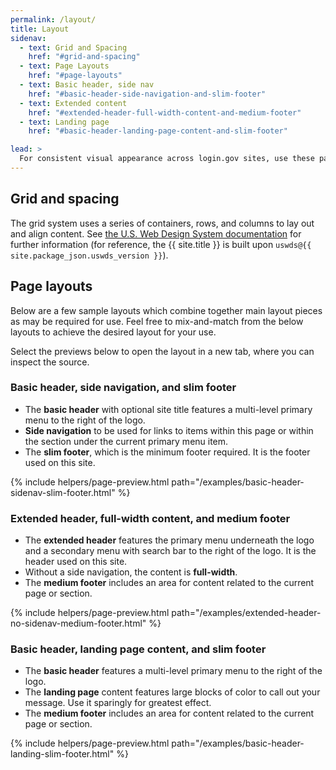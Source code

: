 ```yaml
---
permalink: /layout/
title: Layout
sidenav:
  - text: Grid and Spacing
    href: "#grid-and-spacing"
  - text: Page Layouts
    href: "#page-layouts"
  - text: Basic header, side nav
    href: "#basic-header-side-navigation-and-slim-footer"
  - text: Extended content
    href: "#extended-header-full-width-content-and-medium-footer"
  - text: Landing page
    href: "#basic-header-landing-page-content-and-slim-footer"

lead: >
  For consistent visual appearance across login.gov sites, use these page layouts with grid and spacing systems.
---
```


## Grid and spacing

The grid system uses a series of containers, rows, and columns to lay out and align content. See [the U.S. Web Design System documentation](https://v2.designsystem.digital.gov/utilities/layout-grid/) for further information (for reference, the {{ site.title }} is built upon `uswds@{{ site.package_json.uswds_version }}`).

## Page layouts

Below are a few sample layouts which combine together main layout pieces as may be required for use. Feel free to mix-and-match from the below layouts to achieve the desired layout for your use.

Select the previews below to open the layout in a new tab, where you can inspect the source.

### Basic header, side navigation, and slim footer

- The **basic header** with optional site title features a multi-level primary menu to the right of the logo.
- **Side navigation** to be used for links to items within this page or within the section under the current primary menu item.
- The **slim footer**, which is the minimum footer required. It is the footer used on this site.

{% include helpers/page-preview.html
  path="/examples/basic-header-sidenav-slim-footer.html"
%}

### Extended header, full-width content, and medium footer

- The **extended header** features the primary menu underneath the logo and a secondary menu with search bar to the right of the logo. It is the header used on this site.
- Without a side navigation, the content is **full-width**.
- The **medium footer** includes an area for content related to the current page or section.

{% include helpers/page-preview.html
  path="/examples/extended-header-no-sidenav-medium-footer.html"
%}

### Basic header, landing page content, and slim footer

- The **basic header** features a multi-level primary menu to the right of the logo.
- The **landing page** content features large blocks of color to call out your message. Use it sparingly for greatest effect.
- The **medium footer** includes an area for content related to the current page or section.

{% include helpers/page-preview.html
  path="/examples/basic-header-landing-slim-footer.html"
%}
